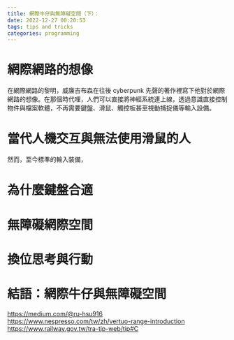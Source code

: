 ```yaml
---
title: 網際牛仔與無障礙空間（下）：
date: 2022-12-27 00:20:53
tags: tips and tricks
categories: programming
---
```


# 網際網路的想像

在網際網路的黎明，威廉吉布森在往後 cyberpunk 先聲的著作裡寫下他對於網際網路的想像。在那個時代哩，人們可以直接將神經系統連上線，透過意識直接控制物件與檔案軟體，不再需要鍵盤、滑鼠、觸控板甚至視動捕捉儀等輸入設備。
>
> 
# 當代人機交互與無法使用滑鼠的人

然而，至今標準的輸入裝備，


# 為什麼鍵盤合適
# 無障礙網際空間
# 換位思考與行動
# 結語：網際牛仔與無障礙空間

https://medium.com/@ru-hsu916
https://www.nespresso.com/tw/zh/vertuo-range-introduction
https://www.railway.gov.tw/tra-tip-web/tip#C
